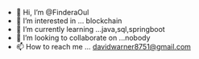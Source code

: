 - 👋 Hi, I’m @FinderaOul
- 👀 I’m interested in ... blockchain
- 🌱 I’m currently learning ...java,sql,springboot
- 💞️ I’m looking to collaborate on ...nobody
- 📫 How to reach me ... davidwarner8751@gmail.com

<!---
FinderaOul/FinderaOul is a ✨ special ✨ repository because its `README.md` (this file) appears on your GitHub profile.
You can click the Preview link to take a look at your changes.
--->
